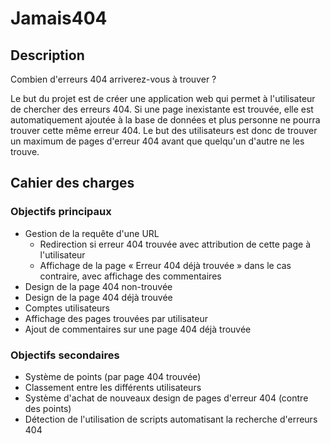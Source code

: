 # Jamais404

## Description

Combien d'erreurs 404 arriverez-vous à trouver ?


Le but du projet est de créer une application web qui permet à l'utilisateur de chercher des erreurs 404. Si une page inexistante est trouvée, elle est automatiquement ajoutée à la base de données et plus personne ne pourra trouver cette même erreur 404. Le but des utilisateurs est donc de trouver un maximum de pages d'erreur 404 avant que quelqu'un d'autre ne les trouve.

## Cahier des charges

### Objectifs principaux

* Gestion de la requête d'une URL
    * Redirection si erreur 404 trouvée avec attribution de cette page à l'utilisateur
    * Affichage de la page « Erreur 404 déjà trouvée » dans le cas contraire, avec affichage des commentaires
* Design de la page 404 non-trouvée
* Design de la page 404 déjà trouvée
* Comptes utilisateurs
* Affichage des pages trouvées par utilisateur
* Ajout de commentaires sur une page 404 déjà trouvée

### Objectifs secondaires

* Système de points (par page 404 trouvée)
* Classement entre les différents utilisateurs
* Système d'achat de nouveaux design de pages d'erreur 404 (contre des points)
* Détection de l'utilisation de scripts automatisant la recherche d'erreurs 404
